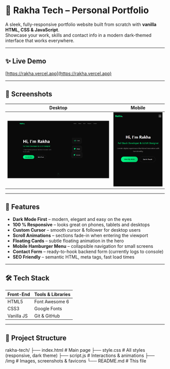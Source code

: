 # 🚀 Rakha Tech – Personal Portfolio

A sleek, fully-responsive portfolio website built from scratch with **vanilla HTML, CSS & JavaScript**.  
Showcase your work, skills and contact info in a modern dark-themed interface that works everywhere.

---

## ✨ Live Demo

[https://rakha.vercel.app](https://rakha.vercel.app)

---

## 📸 Screenshots

| Desktop                               | Mobile                              |
| ------------------------------------- | ----------------------------------- |
| ![desktop](./img/desktop-preview.png) | ![mobile](./img/mobile-preview.png) |

---

## 🧩 Features

- **Dark Mode First** – modern, elegant and easy on the eyes
- **100 % Responsive** – looks great on phones, tablets and desktops
- **Custom Cursor** – smooth cursor & follower for desktop users
- **Scroll Animations** – sections fade-in when entering the viewport
- **Floating Cards** – subtle floating animation in the hero
- **Mobile Hamburger Menu** – collapsible navigation for small screens
- **Contact Form** – ready-to-hook backend form (currently logs to console)
- **SEO Friendly** – semantic HTML, meta tags, fast load times

---

## 🛠️ Tech Stack

| Front-End  | Tools & Libraries |
| ---------- | ----------------- |
| HTML5      | Font Awesome 6    |
| CSS3       | Google Fonts      |
| Vanilla JS | Git & GitHub      |

---

## 📁 Project Structure

rakha-tech/
├── index.html # Main page
├── style.css # All styles (responsive, dark theme)
├── script.js # Interactions & animations
├── /img # Images, screenshots & favicons
└── README.md # This file
